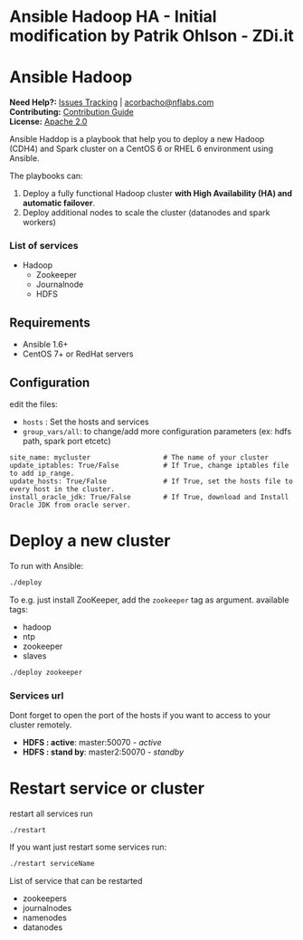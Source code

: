 # Ansible Hadoop HA - Initial modification by Patrik Ohlson - ZDi.it


# Ansible Hadoop
**Need Help?:** [Issues Tracking](https://github.com/NFLabs/ansible-hadoop/issues) | [acorbacho@nflabs.com](mailto:acorbacho@nflabs.com) <br/>
**Contributing:** [Contribution Guide](https://github.com/NFLabs/ansible-hadoop/blob/master/CONTRIBUTING.md)<br/>
**License:** [Apache 2.0](https://github.com/NFLabs/ansible-hadoop/blob/master/LICENSE)

Ansible Haddop is a playbook that help you to deploy a new Hadoop (CDH4) and Spark cluster on a CentOS 6 or RHEL 6 environment using Ansible.

The playbooks can:

 1. Deploy a fully functional Hadoop cluster **with High Availability (HA) and automatic failover**.
 2. Deploy additional nodes to scale the cluster (datanodes and spark workers)

### List of services 
 * Hadoop
    * Zookeeper
    * Journalnode
    * HDFS

## Requirements
 * Ansible 1.6+
 * CentOS 7+ or RedHat servers

## Configuration

edit the files:

 * `hosts` : Set the hosts and services
 * `group_vars/all`: to change/add  more configuration parameters (ex: hdfs path, spark port etcetc) <br/>
 
  ```
  site_name: mycluster					# The name of your cluster
  update_iptables: True/False			# If True, change iptables file to add ip_range.
  update_hosts: True/False				# If True, set the hosts file to every host in the cluster.
  install_oracle_jdk: True/False		# If True, download and Install Oracle JDK from oracle server. 
  
  ```

# Deploy a new cluster

To run with Ansible:

```sh
./deploy
```

To e.g. just install ZooKeeper, add the `zookeeper` tag as argument.
available tags: 
 
 * hadoop
 * ntp
 * zookeeper
 * slaves

```sh
./deploy zookeeper
```

### Services url
Dont forget to open the port of the hosts if you want to access to your cluster remotely.


 * **HDFS : active**: master:50070 - *active*
 * **HDFS : stand by**: master2:50070 - *standby*

# Restart service or cluster

restart all services run 
```
./restart
```

If you want just restart some services run:

```sh
./restart serviceName
```

List of service that can be restarted

 * zookeepers
 * journalnodes
 * namenodes
 * datanodes


